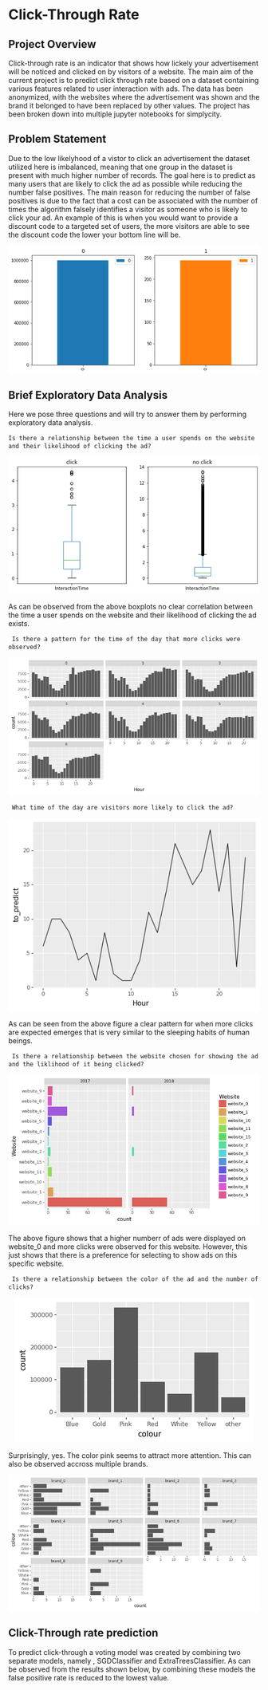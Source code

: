# Click-Through Rate

 ## Project Overview
 
Click-through rate is an indicator that shows how lickely your advertisement will be noticed and clicked on by visitors of a website. The main aim of the current project is to predict click through rate based on a dataset containing various features related to user interaction with ads. The data has been anonymized, with the websites where the advertisement was shown and the brand it belonged to have been replaced by other values. The project has been broken down into multiple jupyter notebooks for simplycity. 

## Problem Statement
Due to the low likelyhood of a vistor to click an advertisement the dataset utilized here is imbalanced, meaning that one group in the dataset is present with much higher number of records. The goal here is to predict as many users that are likely to click the ad as possible while reducing the number false positives. The main reason for reducing the number of false positives is due to the fact that a cost can be associated with the number of times the algorithm falsely identifies a visitor as someone who is likely to click your ad. An example of this is when you would want to provide a discount code to a targeted set of users, the more visitors are able to see the discount code the lower your bottom line will be.
<p align='center'>
<img src='../images/bar_imbalance.png' >
</p>

## Brief Exploratory Data Analysis

Here we pose three questions and will try to answer them by performing exploratory data analysis. 
```  
Is there a relationship between the time a user spends on the website and their likelihood of clicking the ad?
```  
<p align='center'>
 <img src='../images/inteeraction_click.png'></img>
</p>
As can be observed from the above boxplots no clear correlation between the time a user spends on the website and their likelihood of clicking the ad exists.

```  
 Is there a pattern for the time of the day that more clicks were observed?
```  
<p align='center'>
 <img src='../images/weekday_time.png'></img>
</p>

```  
 What time of the day are visitors more likely to click the ad?
```  

<p align='center'>
 <img src='../images/likely_clicks.png'></img>
</p>

As can be seen from the above figure a clear pattern for when more clicks are expected emerges that is very similar to the sleeping habits of human beings.

```  
 Is there a relationship between the website chosen for showing the ad and the liklihood of it being clicked?
```  
<p align='center'>
 <img src='../images/website_max_clicks.png'></img>
</p>

The above figure shows that a higher numberr of ads were displayed on website_0 and more clicks were observed for this website. However, this just shows that there is a preference for selecting to show ads on this specific website.


```  
 Is there a relationship between the color of the ad and the number of clicks?
```  

<p align='center'>
 <img src='../images/color_ad.png'></img>
</p>

Surprisingly, yes. The color pink seems to attract more attention. This can also be observed accross multiple brands.

<p align='center'>
 <img src='../images/color_brand.png'></img>
</p>


## Click-Through rate prediction
To predict click-through a voting model was created by combining two separate models, namely , SGDClassifier and ExtraTreesClassifier. As can be observed from the results shown below, by combining these models the false positive rate is reduced to the lowest value.
